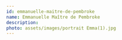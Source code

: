 ```yaml
---
id: emmanuelle-maitre-de-pembroke
name: Emmanuelle Maître de Pembroke
description: 
photo: assets/images/portrait Emma(1).jpg
---
```

    